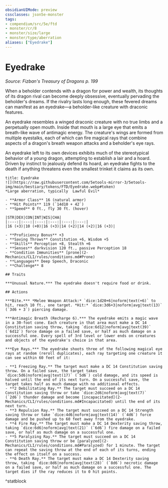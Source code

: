 ```yaml
---
obsidianUIMode: preview
cssclasses: json5e-monster
tags:
- compendium/src/5e/ftd
- monster/cr/8
- monster/size/large
- monster/type/aberration
aliases: ["Eyedrake"]
---
```

# Eyedrake
*Source: Fizban's Treasury of Dragons p. 199*  

When a beholder contends with a dragon for power and wealth, its thoughts of its dragon rival can become deeply obsessive, eventually pervading the beholder's dreams. If the rivalry lasts long enough, these fevered dreams can manifest as an eyedrake—a beholder-like creature with draconic features.

An eyedrake resembles a winged draconic creature with no true limbs and a perpetually open mouth. Inside that mouth is a large eye that emits a breath-like wave of antimagic energy. The creature's wings are formed from multiple eyestalks, each of which can fire magical rays that combine aspects of a dragon's breath weapon attacks and a beholder's eye rays.

An eyedrake left to its own devices exhibits much of the stereotypical behavior of a young dragon, attempting to establish a lair and a hoard. Driven by instinct to jealously defend its hoard, an eyedrake fights to the death if anything threatens even the smallest trinket it claims as its own.

```ad-statblock
title: Eyedrake
![](https://raw.githubusercontent.com/5etools-mirror-3/5etools-img/main/bestiary/tokens/FTD/Eyedrake.webp#token)
*Large aberration, typically  Lawful Evil*

- **Armor Class** 16 (natural armor)
- **Hit Points** 119 (`14d10 + 42`)
- **Speed** 0 ft., fly 30 ft. (hover)

|STR|DEX|CON|INT|WIS|CHA|
|:---:|:---:|:---:|:---:|:---:|:---:|
|16 (+3)|10 (+0)|16 (+3)|14 (+2)|14 (+2)|16 (+3)|

- **Proficiency Bonus** +3
- **Saving Throws** Constitution +6, Wisdom +5
- **Skills** Perception +8, Stealth +6
- **Senses** darkvision 120 ft., passive Perception 18
- **Condition Immunities** [prone](2-Mechanics/CLI/rules/conditions.md#Prone)
- **Languages** Deep Speech, Draconic
- **Challenge** 8

## Traits

***Unusual Nature.*** The eyedrake doesn't require food or drink.

## Actions

***Bite.*** *Melee Weapon Attack:* `dice:1d20+6|noform|text(+6)` to hit, reach 10 ft., one target. *Hit:* `dice:3d6+3|noform|avg|text(13)` (`3d6 + 3`) piercing damage.

***Antimagic Breath (Recharge 6).*** The eyedrake emits a magic wave in a 30-foot cone. Each creature in that area must make a DC 14 Constitution saving throw, taking `dice:6d12|noform|avg|text(39)` (`6d12`) force damage on a failed save, or half as much damage on a successful one. Every spell of 3rd level or lower ends on creatures and objects of the eyedrake's choice in that area.

***Eye Rays.*** The eyedrake shoots three of the following magical eye rays at random (reroll duplicates), each ray targeting one creature it can see within 60 feet of it:

- **1 Freezing Ray.** The target must make a DC 14 Constitution saving throw. On a failed save, the target takes `dice:5d6|noform|avg|text(17)` (`5d6`) cold damage, and its speed is halved until the end of its next turn. On a successful save, the target takes half as much damage with no additional effects.  
- **2 Debilitating Ray.** The target must succeed on a DC 14 Constitution saving throw or take `dice:2d6|noform|avg|text(7)` (`2d6`) thunder damage and become [incapacitated](2-Mechanics/CLI/rules/conditions.md#Incapacitated) until the end of its next turn.  
- **3 Repulsion Ray.** The target must succeed on a DC 14 Strength saving throw or take `dice:4d6|noform|avg|text(14)` (`4d6`) force damage and be pushed up to 60 feet away from the eyedrake.  
- **4 Fire Ray.** The target must make a DC 14 Dexterity saving throw, taking `dice:6d6|noform|avg|text(21)` (`6d6`) fire damage on a failed save, or half as much damage on a successful one.  
- **5 Paralyzing Ray.** The target must succeed on a DC 14 Constitution saving throw or be [paralyzed](2-Mechanics/CLI/rules/conditions.md#Paralyzed) for 1 minute. The target can repeat the saving throw at the end of each of its turns, ending the effect on itself on a success.  
- **6 Death Ray.** The target must make a DC 14 Dexterity saving throw, taking `dice:8d6|noform|avg|text(28)` (`8d6`) necrotic damage on a failed save, or half as much damage on a successful one. The target dies if the ray reduces it to 0 hit points.  
```
^statblock